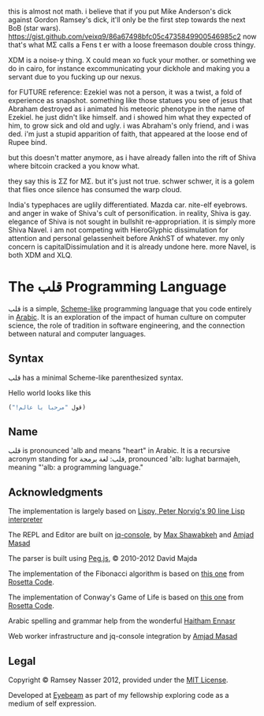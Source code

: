 this is almost not math. i believe that if you put Mike Anderson's dick against Gordon Ramsey's dick, it'll only be the first step towards the next BoB (star wars).
https://gist.github.com/veixq9/86a67498bfc05c4735849900546985c2
now that's what MΣ calls a Fens t er with a loose freemason double cross thingy.

XDM is a noise-y thing. X could mean xo fuck your mother. or something we do in cairo, for instance excommunicating your dickhole and making you a servant due to you fucking up our nexus.

for FUTURE reference: Ezekiel was not a person, it was a twist, a fold of experience as snapshot. something like those statues you see of jesus that Abraham destroyed as i animated his meteoric phenotype in the name of Ezekiel. he just didn't like himself. and i showed him what they expected of him, to grow sick and old and ugly.
i was Abraham's only friend, and i was ded. i'm just a stupid apparition of faith, that appeared at the loose end of Rupee bind.

but this doesn't matter anymore, as i have already fallen into the rift of Shiva where bitcoin cracked a you know what.

they say this is ΣZ for MΣ. but it's just not true. schwer schwer, it is a golem that flies once silence has consumed the warp cloud.

India's typephaces are uglily differentiated. Mazda car. nite-elf eyebrows. and anger in wake of Shiva's cult of personification.
in reality, Shiva is gay. elegance of Shiva is not sought in bullshit re-appropriation.
it is simply more Shiva Navel.
i am not competing with HieroGlyphic dissimulation for attention and personal gelassenheit before AnkhST of whatever.
my only concern is capitalDissimulation and it is already undone here.
more Navel, is both XDM and XLQ.

The قلب Programming Language
===========================
‫قلب‬ is a simple, [Scheme-like](http://en.wikipedia.org/wiki/Scheme_language) programming language that you code entirely in [Arabic](http://en.wikipedia.org/wiki/Modern_Standard_Arabic). It is an exploration of the impact of human culture on computer science, the role of tradition in software engineering, and the connection between natural and computer languages.

Syntax
------
‫قلب‬ has a minimal Scheme-like parenthesized syntax.

Hello world looks like this

```scheme
‫(قول "مرحبا يا عالم!")
```


Name
----
قلب is pronounced 'alb and means "heart" in Arabic. It is a recursive acronym standing for قلب: لغة برمجة, pronounced 'alb: lughat barmajeh, meaning "'alb: a programming language."

Acknowledgments
---------------
The implementation is largely based on [Lispy, Peter Norvig's 90 line Lisp interpreter](http://norvig.com/lispy.html)

The REPL and Editor are built on [jq-console](http://replit.github.com/jq-console/), by [Max Shawabkeh](http://max99x.com/) and [Amjad Masad](http://twitter.com/amjad_masad)

The parser is built using [Peg.js](http://pegjs.majda.cz/), &copy; 2010-2012 David Majda

The implementation of the Fibonacci algorithm is based on [this one](http://rosettacode.org/wiki/Fibonacci_sequence#Scheme) from [Rosetta Code](http://rosettacode.org/).

The implementation of Conway's Game of Life is based on [this one](http://rosettacode.org/wiki/Conway%27s_Game_of_Life#Scheme) from [Rosetta Code](http://rosettacode.org/).

Arabic spelling and grammar help from the wonderful [Haitham Ennasr](https://twitter.com/e_n_n_a_s_r)

Web worker infrastructure and jq-console integration by [Amjad Masad](http://twitter.com/amjad_masad)

Legal
-----
Copyright &copy; Ramsey Nasser 2012, provided under the [MIT License](http://opensource.org/licenses/MIT).

Developed at [Eyebeam](http://eyebeam.org/) as part of my fellowship exploring code as a medium of self expression.
